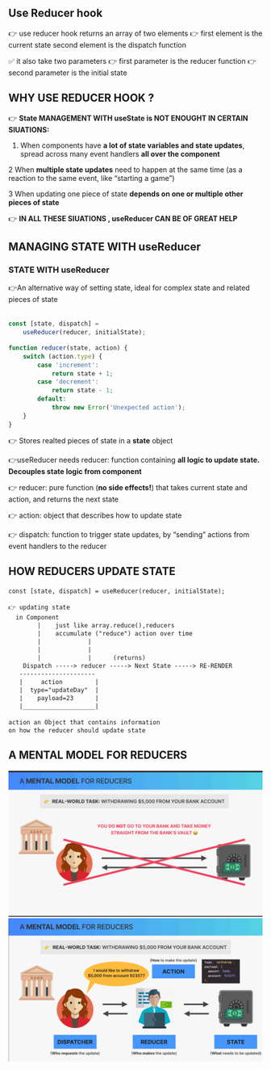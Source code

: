 ## Use Reducer hook 


👉 use reducer hook returns an array of two elements
👉 first element is the current state second element is the dispatch function

✅  it also take two parameters
👉 first parameter is the reducer function
👉 second parameter is the initial state


## WHY USE REDUCER HOOK ? 

👉 **State MANAGEMENT WITH useState is NOT ENOUGHT IN CERTAIN SIUATIONS:**

1. When components have **a lot of state variables and state updates**, spread across many event handlers **all over the component** 

2 When **multiple state updates** need to happen at the same time (as a reaction to the same event, like “starting a game”)

3 When updating one piece of state **depends on one or multiple other pieces of state**

👉 **IN ALL THESE SIUATIONS , useReducer CAN BE OF GREAT HELP**

## MANAGING STATE WITH useReducer

### STATE WITH useReducer

👉An alternative way of setting state, ideal for complex state and related pieces of state 

```jsx

const [state, dispatch] = 
    useReducer(reducer, initialState);

```

```jsx
function reducer(state, action) {
    switch (action.type) {
        case 'increment':
            return state + 1;
        case 'decrement':
            return state - 1;
        default:
            throw new Error('Unexpected action');
    }
}

```

👉 Stores realted pieces of state in a **state** object 

👉useReducer needs reducer: function containing **all logic to update state. Decouples state logic from component**

👉 reducer: pure function (**no side effects!**) that takes 
current state and action, and returns the next state

👉 action: object that describes how to update state

👉 dispatch: function to trigger state updates, by “sending” actions from event handlers to the reducer


## HOW REDUCERS UPDATE STATE 


```
const [state, dispatch] = useReducer(reducer, initialState);

👉 updating state
  in Component 
        |    just like array.reduce(),reducers 
        |    accumulate ("reduce") action over time
        |             |
        |             |  
        |             |      (returns)
    Dispatch -----> reducer -----> Next State -----> RE-RENDER
   ---------------------   
   |     action         |
   |  type="updateDay"  |
   |    payload=23      |    
   |____________________|

action an Object that contains information
on how the reducer should update state 

```

## A MENTAL MODEL FOR REDUCERS 

![](./U1.png)
![](./U2.png)